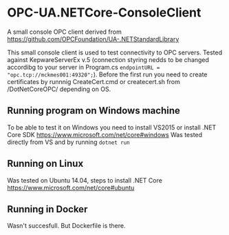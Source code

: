 # OPC-UA.NETCore-ConsoleClient
A small console OPC client derived from https://github.com/OPCFoundation/UA-.NETStandardLibrary

This small console client is used to test connectivity to OPC servers.
Tested against KepwareServerEx v.5 (connection styring nedds to be changed accordibg to your server in Program.cs `endpointURL = "opc.tcp://mckmes001:49320";`).
Before the first run you need to create certificates by runnnig	CreateCert.cmd or
createcert.sh from /DotNetCoreOPC/ depending on OS.
## Running program on Windows machine

To be able to test it on Windows you need to install VS2015 or install .NET Core SDK https://www.microsoft.com/net/core#windows
Was tested directly from VS and by running `dotnet run`
## Running on Linux

Was tested on Ubuntu 14.04, steps to install .NET Core https://www.microsoft.com/net/core#ubuntu

## Running in Docker

Wasn't succesfull. But Dockerfile is there.
